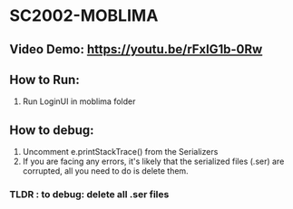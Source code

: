 # SC2002-MOBLIMA

## Video Demo: https://youtu.be/rFxlG1b-0Rw
## How to Run: 
1. Run LoginUI in moblima folder 

## How to debug: 
1. Uncomment e.printStackTrace() from the Serializers 
2. If you are facing any errors, it's likely that the serialized files (.ser) are corrupted, all you need to do is delete them. 

### TLDR : to debug: delete all .ser files 

